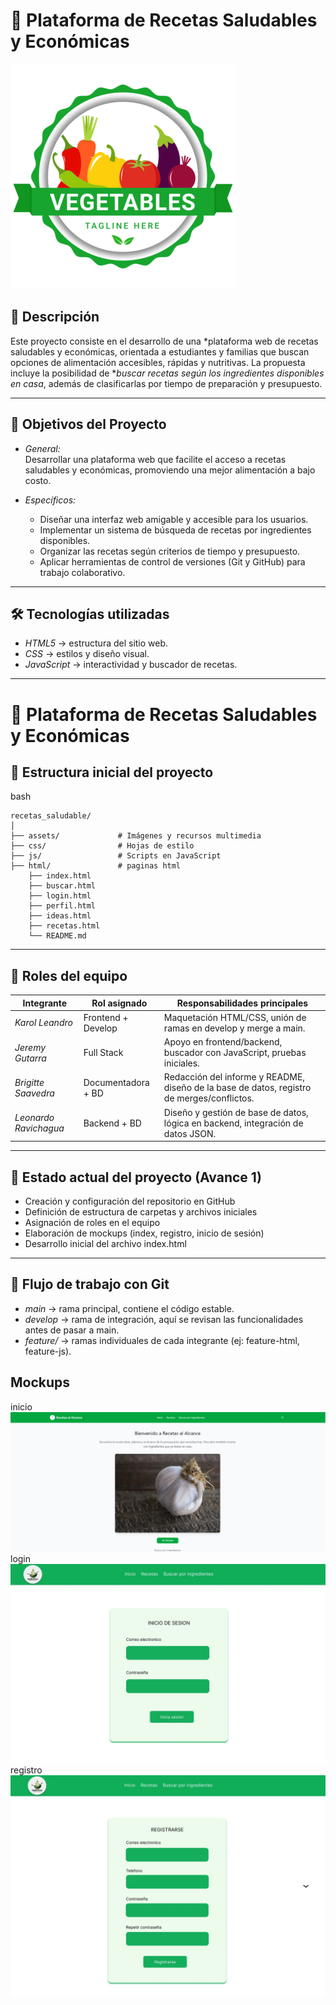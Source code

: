 # 🍲 Plataforma de Recetas Saludables y Económicas  
![logo](https://raw.githubusercontent.com/LeandroPazKarol/recetas_saludable/refs/heads/develop/assets/logo.png)
## 📖 Descripción  
Este proyecto consiste en el desarrollo de una *plataforma web de recetas saludables y económicas, orientada a estudiantes y familias que buscan opciones de alimentación accesibles, rápidas y nutritivas. La propuesta incluye la posibilidad de **buscar recetas según los ingredientes disponibles en casa*, además de clasificarlas por tiempo de preparación y presupuesto.  

---

## 🚀 Objetivos del Proyecto  
- *General:*  
  Desarrollar una plataforma web que facilite el acceso a recetas saludables y económicas, promoviendo una mejor alimentación a bajo costo.  

- *Específicos:*  
  - Diseñar una interfaz web amigable y accesible para los usuarios.  
  - Implementar un sistema de búsqueda de recetas por ingredientes disponibles.  
  - Organizar las recetas según criterios de tiempo y presupuesto.  
  - Aplicar herramientas de control de versiones (Git y GitHub) para trabajo colaborativo.  

---

## 🛠️ Tecnologías utilizadas  
- *HTML5* → estructura del sitio web.  
- *CSS* → estilos y diseño visual.  
- *JavaScript* → interactividad y buscador de recetas.

---
# 🍲 Plataforma de Recetas Saludables y Económicas  

## 📂 Estructura inicial del proyecto  

bash
```
recetas_saludable/
│
├── assets/             # Imágenes y recursos multimedia
├── css/                # Hojas de estilo
├── js/                 # Scripts en JavaScript
├── html/               # paginas html
    ├── index.html          
    ├── buscar.html        
    ├── login.html        
    ├── perfil.html         
    ├── ideas.html         
    ├── recetas.html          
    └── README.md          
```


---
## 👥 Roles del equipo  

| Integrante          | Rol asignado        | Responsabilidades principales |
|---------------------|---------------------|--------------------------------|
| *Karol Leandro*   | Frontend + Develop  | Maquetación HTML/CSS, unión de ramas en develop y merge a main. |
| *Jeremy Gutarra*  | Full Stack          | Apoyo en frontend/backend, buscador con JavaScript, pruebas iniciales. |
| *Brigitte Saavedra* | Documentadora + BD | Redacción del informe y README, diseño de la base de datos, registro de merges/conflictos. |
| *Leonardo Ravichagua* | Backend + BD     | Diseño y gestión de base de datos, lógica en backend, integración de datos JSON. |

---

## 🌱 Estado actual del proyecto (Avance 1)  

- Creación y configuración del repositorio en GitHub 
- Definición de estructura de carpetas y archivos iniciales  
- Asignación de roles en el equipo 
- Elaboración de mockups (index, registro, inicio de sesión) 
- Desarrollo inicial del archivo index.html 

---

## 🔀 Flujo de trabajo con Git  

- *main* → rama principal, contiene el código estable.  
- *develop* → rama de integración, aquí se revisan las funcionalidades antes de pasar a main.  
- *feature/* → ramas individuales de cada integrante (ej: feature-html, feature-js).  

## Mockups
inicio
![inicio](https://raw.githubusercontent.com/LeandroPazKarol/recetas_saludable/refs/heads/develop/assets/markdown/inicio.jpg)
login
![inicio](https://raw.githubusercontent.com/LeandroPazKarol/recetas_saludable/refs/heads/develop/assets/markdown/login.jpg)
registro
![inicio](https://raw.githubusercontent.com/LeandroPazKarol/recetas_saludable/refs/heads/develop/assets/markdown/registro.jpg)